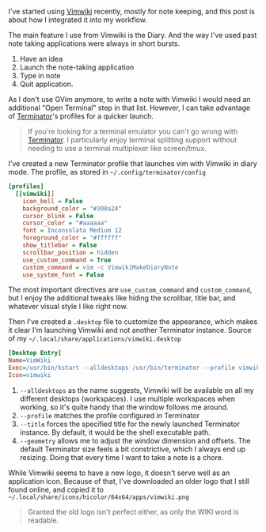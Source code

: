 I've started using [Vimwiki][0] recently, mostly for note keeping, and this post is about how
I integrated it into my workflow.

The main feature I use from Vimwiki is the Diary. And the way I've used past note
taking applications were always in short bursts.

 1. Have an idea
 2. Launch the note-taking application
 3. Type in note
 4. Quit application.

As I don't use GVim anymore, to write a note with Vimwiki I
would need an additional "Open Terminal" step in that list. However, I can take
advantage of [Terminator][1]'s profiles for a quicker launch.

> If you're looking for a terminal emulator you can't go wrong with [Terminator][1]. I
particularly enjoy terminal splitting support without needing to use a terminal
multiplexer like screen/tmux.

I've created a new Terminator profile that launches vim with Vimwiki in diary
mode. The profile, as stored in `~/.config/terminator/config`

```ini
[profiles]
  [[vimwiki]]
    icon_bell = False
    background_color = "#300a24"
    cursor_blink = False
    cursor_color = "#aaaaaa"
    font = Inconsolata Medium 12
    foreground_color = "#ffffff"
    show_titlebar = False
    scrollbar_position = hidden
    use_custom_command = True
    custom_command = vim -c VimwikiMakeDiaryNote
    use_system_font = False
```

The most important directives are `use_custom_command` and `custom_command`, but I enjoy
the additional tweaks like hiding the scrollbar, title bar, and whatever visual style I like
right now.


Then I've created a `.desktop` file to customize the appearance, which makes it clear I'm
launching Vimwiki and not another Terminator instance. Source of my
`~/.local/share/applications/vimwiki.desktop`

```ini
[Desktop Entry]
Name=VimWiki
Exec=/usr/bin/kstart --alldesktops /usr/bin/terminator --profile vimwiki --title Vimwiki --geometry 720x600+200+200
Icon=vimwiki
```

 1. `--alldesktops` as the name suggests, Vimwiki will be available on all my
    different desktops (workspaces). I use multiple workspaces when working, so it's quite
    handy that the window follows me around.
 2. `--profile` matches the profile configured in Terminator
 3. `--title` forces the specified title for the newly launched Terminator instance.
    By default, it would be the shell executable path.
 4. `--geometry` allows me to adjust the window dimension and offsets. The default
    Terminator size feels a bit constrictive, which I always end up resizing. Doing
    that every time I want to take a note is a chore.


While Vimwiki seems to have a new logo, it doesn't serve well as an application icon.
Because of that, I've downloaded an older logo that I still found online, and copied it
to `~/.local/share/icons/hicolor/64x64/apps/vimwiki.png`

> Granted the old logo isn't perfect either, as only the WIKI word is readable.



[0]: http://vimwiki.github.io/
[1]: https://terminator-gtk3.readthedocs.io/en/latest/
[2]: https://helpmanual.io/help/kstart/
